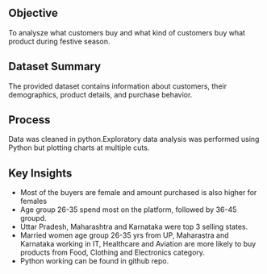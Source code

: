 
## Objective
To analysze what customers buy and what kind of customers buy what product during festive season.

## Dataset Summary
The provided dataset contains information about customers, their demographics, product details, and purchase behavior.

## Process
Data was cleaned in python.Exploratory data analysis was performed using Python but plotting charts at multiple cuts. 

## Key Insights

- Most of the buyers are female and amount purchased is also higher for females
- Age group 26-35 spend most on the platform, followed by 36-45 groupd.
- Uttar Pradesh, Maharashtra and Karnataka were top 3 selling states.
- Married women age group 26-35 yrs from UP, Maharastra and Karnataka working in IT, Healthcare and Aviation are more likely to buy products from Food, Clothing and Electronics category.
- Python working can be found in github repo.

